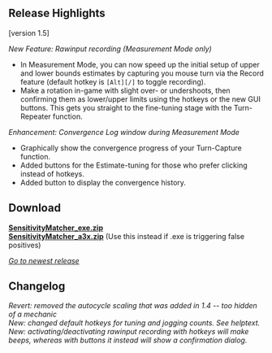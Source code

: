 ## Release Highlights

[version 1.5]

_New Feature: Rawinput recording (Measurement Mode only)_

* In Measurement Mode, you can now speed up the initial setup of upper and lower bounds estimates by capturing you mouse turn via the Record feature (default hotkey is `[Alt][/]` to toggle recording). 
* Make a rotation in-game with slight over- or undershoots, then confirming them as lower/upper limits using the hotkeys or the new GUI buttons. This gets you straight to the fine-tuning stage with the Turn-Repeater function.

_Enhancement: Convergence Log window during Measurement Mode_

* Graphically show the convergence progress of your Turn-Capture function.
* Added buttons for the Estimate-tuning for those who prefer clicking instead of hotkeys.
* Added button to display the convergence history.

## Download

[**SensitivityMatcher_exe.zip**](https://github.com/KovaaK/SensitivityMatcher/releases/download/1.5/SensitivityMatcher_exe.zip) \
[**SensitivityMatcher_a3x.zip**](https://github.com/KovaaK/SensitivityMatcher/releases/download/1.5/SensitivityMatcher_a3x.zip) (Use this instead if .exe is triggering false positives)

[_Go to newest release_](https://github.com/KovaaK/SensitivityMatcher/releases/latest)

## Changelog
_Revert: removed the autocycle scaling that was added in 1.4 -- too hidden of a mechanic_ \
_New: changed default hotkeys for tuning and jogging counts. See helptext._ \
_New: activating/deactivating rawinput recording with hotkeys will make beeps, whereas with buttons it instead will show a confirmation dialog._ 
